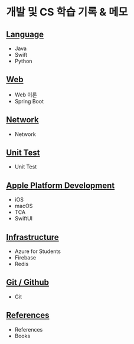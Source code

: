# 개발 및 CS 학습 기록 & 메모

## [Language](Language/Language.md)
- Java
- Swift
- Python

## [Web](Web/Web.md)
- Web 이론
- Spring Boot

## [Network](Network/Network.md)
- Network

## [Unit Test](Unit%20Test/Unit%20Test.md)
- Unit Test

## [Apple Platform Development](Apple%20Platform%20Development/Apple%20Platform%20Development.md)
- iOS
- macOS
- TCA
- SwiftUI

## [Infrastructure](Infrastructure/Infrastructure.md)
- Azure for Students
- Firebase
- Redis

## [Git / Github](Git/Git.md)
- Git

## [References](References/References.md)
- References
- Books